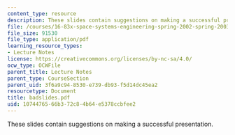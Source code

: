 ```yaml
---
content_type: resource
description: These slides contain suggestions on making a successful presentation.
file: /courses/16-83x-space-systems-engineering-spring-2002-spring-2003/1074476566b372c84b64e5378ccbfee2_badslides.pdf
file_size: 91530
file_type: application/pdf
learning_resource_types:
- Lecture Notes
license: https://creativecommons.org/licenses/by-nc-sa/4.0/
ocw_type: OCWFile
parent_title: Lecture Notes
parent_type: CourseSection
parent_uid: 3f6a9c94-8530-e739-db93-f5d14dc45ea2
resourcetype: Document
title: badslides.pdf
uid: 10744765-66b3-72c8-4b64-e5378ccbfee2
---
```

These slides contain suggestions on making a successful presentation.